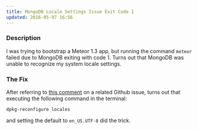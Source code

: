 ```yaml
---
title: MongoDB Locale Settings Issue Exit Code 1
updated: 2016-05-07 16:56
---
```


### Description

I was trying to bootstrap a Meteor 1.3 app, but running the command `meteor` failed due to MongoDB exiting with code 1. Turns out that MongoDB was unable to recognize my system locale settings.

### The Fix

After referring to [this comment](https://github.com/meteor/meteor/issues/4019#issuecomment-142520772) on a related Github issue, turns out that executing the following command in the terminal:

```
dpkg-reconfigure locales
```

and setting the default to `en_US.UTF-8` did the trick.
